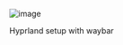 ![image](https://github.com/user-attachments/assets/0a02e09f-d97c-4bf6-b1ca-b12808f65dbc)

Hyprland setup with waybar
